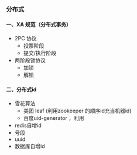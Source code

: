 

### 分布式

#### 一、XA 规范（分布式事务）

- 2PC 协议
  - 投票阶段
  - 提交/执行阶段
- 两阶段锁协议
  - 加锁
  - 解锁





#### 二、分布式id

- 雪花算法
  - 美团 leaf (利用zookeeper 的顺序id充当机器id)
  - 百度uid-generator ，利用
- redis自增id
- 号段
- uuid
- 数据库自增id



